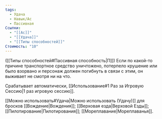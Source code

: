 ```yaml
---
tags:
  - Удача
  - Навык/Ас
  - Пассивная
Ссылки:
  - "[[Ас]]"
  - "[[Удача]]"
  - "[[Типы способностей]]"
Стоимость: "10"
---
```

([[Типы способностей#Пассивная способность|П]]) Если по какой-то причине транспортное средство уничтожено, потерпело крушение или было взорвано и персонаж должен погибнуть в связи с этим, он выживает не смотря ни на что. 

Срабатывает автоматически, [[Использование#1 Раз за Игровую Сессию|1 раз игровую сессию]]. 

[[Можно использовать#Удача|Можно использовать (Удачу)]] для бросков [[Вождение|Вождения]];  [[Верховая езда|Верховой Езды]]; [[Пилотирование|Пилотирования]]; [[Мореплавание|Мореплаванья]]. 